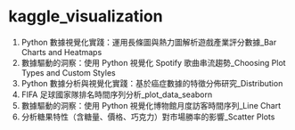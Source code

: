# kaggle_visualization
1.  Python 數據視覺化實踐：運用長條圖與熱力圖解析遊戲產業評分數據_Bar Charts and Heatmaps
2.  數據驅動的洞察：使用 Python 視覺化 Spotify 歌曲串流趨勢_Choosing Plot Types and Custom Styles
3.  Python 數據分析與視覺化實踐：基於癌症數據的特徵分佈研究_Distribution
4.  FIFA 足球國家隊排名時間序列分析_plot_data_seaborn
5.  數據驅動的洞察：使用 Python 視覺化博物館月度訪客時間序列_Line Chart
6.  分析糖果特性（含糖量、價格、巧克力）對市場勝率的影響_Scatter Plots
